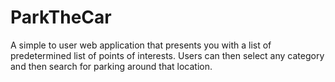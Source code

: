 # ParkTheCar
A simple to user web application that presents you with a list of predetermined list of points of interests. Users can then select any category and then search for parking around that location.
